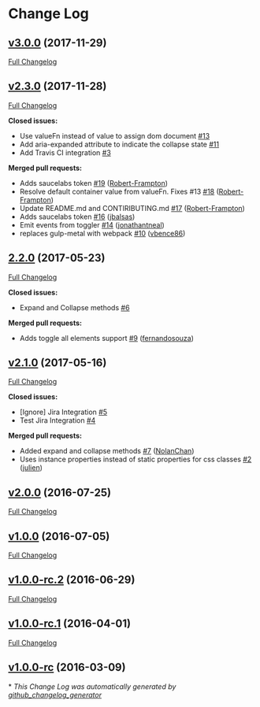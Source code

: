 # Change Log

## [v3.0.0](https://github.com/metal/metal-toggler/tree/v3.0.0) (2017-11-29)
[Full Changelog](https://github.com/metal/metal-toggler/compare/v2.3.0...v3.0.0)

## [v2.3.0](https://github.com/metal/metal-toggler/tree/v2.3.0) (2017-11-28)
[Full Changelog](https://github.com/metal/metal-toggler/compare/2.2.0...v2.3.0)

**Closed issues:**

- Use valueFn instead of value to assign dom document [\#13](https://github.com/metal/metal-toggler/issues/13)
- Add aria-expanded attribute to indicate the collapse state [\#11](https://github.com/metal/metal-toggler/issues/11)
- Add Travis CI integration [\#3](https://github.com/metal/metal-toggler/issues/3)

**Merged pull requests:**

- Adds saucelabs token [\#19](https://github.com/metal/metal-toggler/pull/19) ([Robert-Frampton](https://github.com/Robert-Frampton))
- Resolve default container value from valueFn. Fixes \#13 [\#18](https://github.com/metal/metal-toggler/pull/18) ([Robert-Frampton](https://github.com/Robert-Frampton))
- Update README.md and CONTIRIBUTING.md [\#17](https://github.com/metal/metal-toggler/pull/17) ([Robert-Frampton](https://github.com/Robert-Frampton))
- Adds saucelabs token [\#16](https://github.com/metal/metal-toggler/pull/16) ([jbalsas](https://github.com/jbalsas))
- Emit events from toggler [\#14](https://github.com/metal/metal-toggler/pull/14) ([jonathantneal](https://github.com/jonathantneal))
- replaces gulp-metal with webpack [\#10](https://github.com/metal/metal-toggler/pull/10) ([vbence86](https://github.com/vbence86))

## [2.2.0](https://github.com/metal/metal-toggler/tree/2.2.0) (2017-05-23)
[Full Changelog](https://github.com/metal/metal-toggler/compare/v2.1.0...2.2.0)

**Closed issues:**

- Expand and Collapse methods [\#6](https://github.com/metal/metal-toggler/issues/6)

**Merged pull requests:**

- Adds toggle all elements support [\#9](https://github.com/metal/metal-toggler/pull/9) ([fernandosouza](https://github.com/fernandosouza))

## [v2.1.0](https://github.com/metal/metal-toggler/tree/v2.1.0) (2017-05-16)
[Full Changelog](https://github.com/metal/metal-toggler/compare/v2.0.0...v2.1.0)

**Closed issues:**

- \[Ignore\] Jira Integration [\#5](https://github.com/metal/metal-toggler/issues/5)
- Test Jira Integration [\#4](https://github.com/metal/metal-toggler/issues/4)

**Merged pull requests:**

- Added expand and collapse methods [\#7](https://github.com/metal/metal-toggler/pull/7) ([NolanChan](https://github.com/NolanChan))
- Uses instance properties instead of static properties for css classes [\#2](https://github.com/metal/metal-toggler/pull/2) ([julien](https://github.com/julien))

## [v2.0.0](https://github.com/metal/metal-toggler/tree/v2.0.0) (2016-07-25)
[Full Changelog](https://github.com/metal/metal-toggler/compare/v1.0.0...v2.0.0)

## [v1.0.0](https://github.com/metal/metal-toggler/tree/v1.0.0) (2016-07-05)
[Full Changelog](https://github.com/metal/metal-toggler/compare/v1.0.0-rc.2...v1.0.0)

## [v1.0.0-rc.2](https://github.com/metal/metal-toggler/tree/v1.0.0-rc.2) (2016-06-29)
[Full Changelog](https://github.com/metal/metal-toggler/compare/v1.0.0-rc.1...v1.0.0-rc.2)

## [v1.0.0-rc.1](https://github.com/metal/metal-toggler/tree/v1.0.0-rc.1) (2016-04-01)
[Full Changelog](https://github.com/metal/metal-toggler/compare/v1.0.0-rc...v1.0.0-rc.1)

## [v1.0.0-rc](https://github.com/metal/metal-toggler/tree/v1.0.0-rc) (2016-03-09)


\* *This Change Log was automatically generated by [github_changelog_generator](https://github.com/skywinder/Github-Changelog-Generator)*